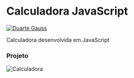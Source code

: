 # Calculadora JavaScript

[![Duarte Gauss](https://www.hcode.com.br/res/img/hcode-200x100.png)](https://www.hcode.com.br)

Calculadora desenvolvida em JavaScript

### Projeto
![Calculadora](https://firebasestorage.googleapis.com/v0/b/hcode-com-br.appspot.com/o/calculadora-hcode.jpg?alt=media&token=5406aa3f-b965-401c-9b4e-654609c78b33)
